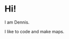 # Hi!

I am Dennis.

I like to code and make maps.

<script>
map.getView().animate({
  center: ol.proj.fromLonLat([0, 0]),
  zoom: 2,
  duration: 1000
});
</script>
